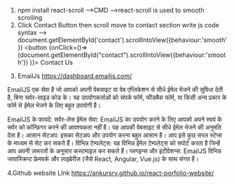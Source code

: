 1. npm install react-scroll -->CMD 
-->react-scroll is used to smooth scrolling 
2. Click Contact Button then scroll move to contact section write js code syntax
--> document.getElementById('contact').scrollIntoView({behaviour:'smooth'})
<button {onClick=()=>
(document.getElementById("contact").scrollIntoView({behaviour:'smooth'})
)}>
    Contact Us 
 </button>

 3. EmailJs 
 https://dashboard.emailjs.com/
 
 EmailJS एक सेवा है जो आपको अपनी वेबसाइट या वेब एप्लिकेशन से सीधे ईमेल भेजने की सुविधा देती है, बिना सर्वर-साइड कोड के। यह उपयोगकर्ताओं को संपर्क फॉर्म, फीडबैक फॉर्म, या किसी अन्य प्रकार के फॉर्म से ईमेल भेजने के लिए बहुत उपयोगी है।

EmailJS के फायदे:
सर्वर-लेस ईमेल सेवा: EmailJS का उपयोग करने के लिए आपको अपने स्वयं के सर्वर को कॉन्फ़िगर करने की आवश्यकता नहीं है। यह आपकी वेबसाइट से सीधे ईमेल भेजने की अनुमति देता है।
आसान सेटअप: इसका सेटअप और उपयोग करना बहुत आसान है। आप इसे कुछ सरल स्टेप्स के माध्यम से सेट कर सकते हैं।
विभिन्न टेम्पलेट्स: यह विभिन्न ईमेल टेम्पलेट्स को सपोर्ट करता है जिन्हें आप अपनी ज़रूरतों के अनुसार कस्टमाइज़ कर सकते हैं।
प्लगइन्स और इंटीग्रेशन्स: EmailJS विभिन्न जावास्क्रिप्ट फ्रेमवर्क और लाइब्रेरीज़ (जैसे React, Angular, Vue.js) के साथ संगत है।

4.Github website LInk
https://ankursrv.github.io/react-porfolio-website/